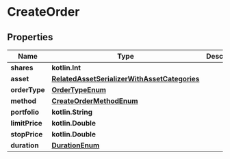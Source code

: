 
# CreateOrder

## Properties
Name | Type | Description | Notes
------------ | ------------- | ------------- | -------------
**shares** | **kotlin.Int** |  | 
**asset** | [**RelatedAssetSerializerWithAssetCategories**](RelatedAssetSerializerWithAssetCategories.md) |  | 
**orderType** | [**OrderTypeEnum**](OrderTypeEnum.md) |  | 
**method** | [**CreateOrderMethodEnum**](CreateOrderMethodEnum.md) |  | 
**portfolio** | **kotlin.String** |  |  [optional]
**limitPrice** | **kotlin.Double** |  |  [optional]
**stopPrice** | **kotlin.Double** |  |  [optional]
**duration** | [**DurationEnum**](DurationEnum.md) |  |  [optional]




